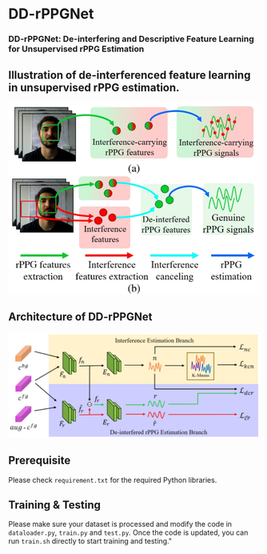 # DD-rPPGNet

### DD-rPPGNet: De-interfering and Descriptive Feature Learning for Unsupervised rPPG Estimation

## Illustration of de-interferenced feature learning in unsupervised rPPG estimation. 

<!-- ![plot](figures/idea.png) -->
<img src="figures/idea.png" width="1000"/>

## Architecture of DD-rPPGNet
<!-- ![plot](figures/framework.png) -->
<img src="figures/framework.png" width="1000"/>

## Prerequisite
Please check `requirement.txt` for the required Python libraries.

## Training & Testing
Please make sure your dataset is processed and modify the code in `dataloader.py`, `train.py` and `test.py`.
Once the code is updated, you can run `train.sh` directly to start training and testing."

<!-- 
## Citation
If you use the DD-rPPGNet, please cite the paper, thank you:

```
@article{xxx,
  title={DD-rPPGNet: De-interfering and Descriptive Feature Learning for Unsupervised rPPG Estimation},
  author={xxx},
  year={202x}
}
```
-->

